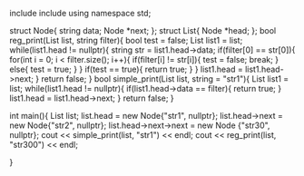 include <iostream>
include <string>
using namespace std;

struct Node{
	string data;
	Node *next;
};
struct List{
	Node *head;
};
bool reg_print(List list, string filter){
	bool test = false;
	List list1 = list;
	while(list1.head != nullptr){
		string str = list1.head->data;
		if(filter[0] == str[0]){
			for(int i = 0; i < filter.size(); i++){
				if(filter[i] != str[i]){
					test = false;
					break;
				}
				else{
					test = true;
				}
			}
			if(test == true){
				return true;
			}
		}
		list1.head = list1.head->next;
	}
	return false;
}
bool simple_print(List list, string = "str1"){
	List list1 = list;
	while(list1.head != nullptr){
		if(list1.head->data == filter){
			return true;
		}
		list1.head = list1.head->next;
	}
	return false;
}

int main(){
	List list;
	list.head = new Node{"str1", nullptr};
	list.head->next = new Node{"str2", nullptr};
	list.head->next->next = new Node {"str30", nullptr};
	cout << simple_print(list, "str1") << endl;
	cout << reg_print(list, "str300") << endl;
	
}
